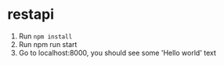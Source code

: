 # restapi

1) Run `npm install`
2) Run npm run start
3) Go to localhost:8000, you should see some 'Hello world' text

